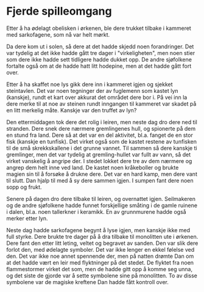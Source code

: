 # Fjerde spilleomgang

Etter å ha ødelagt obelisken i ørkenen, ble dere trukket tilbake i kammeret med sarkofagene, som nå var helt mørkt.

Da dere kom ut i solen, så dere at det hadde skjedd noen forandringer. Det var tydelig at det ikke hadde gått tre dager i "virkeligheten", men noen stier som dere ikke hadde sett tidligere hadde dukket opp. De andre sjøfolkene fortalte også om at de hadde hatt litt hodepine, men at det hadde gått fort over.

Etter å ha skaffet noe lys gikk dere inn i kammeret igjen og sjekket steintavlen. Det var noen tegninger der av fuglemenn som kastet lyn (kanskje), rundt et kart over akkurat det området dere bor i. På vei inn la dere merke til at noe av steinen rundt inngangen til kammeret var skadet på en litt merkelig måte. Kanskje var den truffet av lyn?

Den ettermiddagen tok dere det rolig i leiren, men neste dag dro dere ned til stranden. Dere snek dere nærmere gremlingenes hull, og spionerte på dem en stund fra land. Dere så at det var en del aktivitet, bl.a. fanget de en stor fisk (kanskje en tunfisk). Det virket også som de kastet restene av tunfisken til de små skrekkskallene i det grunne vannet. Til sammen så dere kanskje ti gremlinger, men det var tydelig at gremling-hullet var fullt av vann, så det virket vanskelig å angripe der. I stedet lokket dere tre av dem nærmere og angrep dem helt inne ved land. De kastet noen kråkeboller og brukte magien sin til å forsøke å drukne dere. Det var en hard kamp, men dere vant til slutt. Dan hjalp til med å sy dere sammen igjen. I sumpen fant dere noen sopp og frukt.

Senere på dagen dro dere tilbake til leiren, og overnattet igjen. Seilmakeren og de andre sjøfolkene hadde funnet forskjellige småting i de gamle ruinene i dalen, bl.a. noen tallerkner i keramikk. En av grunnmurene hadde også merker etter lyn. 

Neste dag hadde sarkofagene begynt å lyse igjen, men kanskje ikke med full styrke. Dere brukte tre dager på å dra tilbake til monolitten ute i ørkenen. Dere fant den etter litt leting, veltet og begravet av sanden. Den var slik dere forlot den, med ødelagte symboler. Det var ikke lenger en ekkel følelse ved den. Det var ikke noe annet spennende der, men på natten drømte Dan om at det hadde vært en leir med flyktninger på det stedet. De flyktet fra noen flammestormer virket det som, men de hadde gitt opp å komme seg unna, og det siste de gjorde var å sette symbolene sine på monolitten. To av disse symbolene var de magiske kreftene Dan hadde fått kontroll over.

